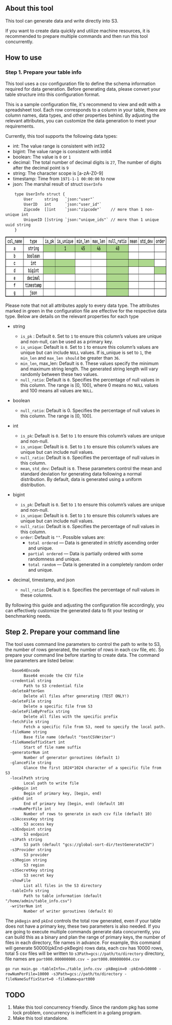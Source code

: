 ## About this tool
This tool can generate data and write directly into S3.

If you want to create data quickly and utilize machine resources, it is recommended to prepare multiple commands and then run this tool concurrently.

## How to use

### Step 1. Prepare your table info
This tool uses a csv configuration file to define the schema information required for data generation. Before generating data, please convert your table structure into this configuration format.

This is a sample configuration file, it's recommend to view and edit with a spreadsheet tool. Each row corresponds to a column in your table, there are column names, data types, and other properties behind. By adjusting the relevant attributes, you can customize the data generation to meet your requirements.

Currently, this tool supports the following data types:
-	int: The value range is consistent with int32
-	bigint: The value range is consistent with int64
-	boolean: The value is `0` or `1`
-	decimal: The total number of decimal digits is `27`, The number of digits after the decimal point is `9`
-	string: The character scope is [a-zA-Z0-9]
-	timestamp: Time from `1971-1-1 00:00:00` to now
-	json: The marshal result of struct `UserInfo`

``` golang
    type UserInfo struct {
        User     string   `json:"user"`
        UserID   int      `json:"user_id"`
        Zipcode  []int    `json:"zipcode"`    // more than 1 non-unique int
        UniqueID []string `json:"unique_ids"` // more than 1 unique uuid string
    }
```

<img height="189" src="./property.png" width="852"/>

Please note that not all attributes apply to every data type. The attributes marked in green in the configuration file are effective for the respective data type. Below are details on the relevant properties for each type

- string
  - `is_pk` : Default `0`. Set to `1` to ensure this column’s values are unique and non-null, can be used as a primary key.
  - `is_unique`: Default is `0`. Set to `1` to ensure this column’s values are unique but can include `NULL` values. If is_unique is set to `1`, the `min_len` and `max_len should` be greater than `36`.
  -	`min_len`, max_len: Default is `0`. These values specify the minimum and maximum string length. The generated string length will vary randomly between these two values.
  -	`null_ratio`: Default is `0`. Specifies the percentage of null values in this column. The range is [0, 100], where 0 means no `NULL` values and 100 means all values are `NULL`.

- boolean
  - `null_ratio`: Default is 0. Specifies the percentage of null values in this column. The range is [0, 100].

- int
  - `is_pk`: Default is `0`. Set to `1` to ensure this column’s values are unique and non-null.
  -	`is_unique`: Default is `0`. Set to `1` to ensure this column’s values are unique but can include null values.
  -	`null_ratio`: Default is `0`. Specifies the percentage of null values in this column.
  -	`mean`, `std_dev`: Default is `0`. These parameters control the mean and standard deviation for generating data following a normal distribution. By default, data is generated using a uniform distribution.

- bigint
  - `is_pk`: Default is `0`. Set to `1` to ensure this column’s values are unique and non-null.
  -	`is_unique`: Default is `0`. Set to `1` to ensure this column’s values are unique but can include null values.
  -	`null_ratio`: Default is `0`. Specifies the percentage of null values in this column. 
  - `order`: Default is `""`. Possible values are:
      - `total ordered` — Data is generated in strictly ascending order and unique.
      - `partial ordered` — Data is partially ordered with some randomness and unique.
      - `total random` — Data is generated in a completely random order and unique.

- decimal, timestamp, and json
  - `null_ratio`: Default is `0`. Specifies the percentage of null values in these columns.

By following this guide and adjusting the configuration file accordingly, you can effectively customize the generated data to fit your testing or benchmarking needs.

## Step 2. Prepare your command line
The tool uses command line parameters to control the path to write to S3, the number of rows generated, the number of rows in each csv file, etc. So prepare your command line before starting to create data. The command line parameters are listed below:

```
  -base64Encode
        Base64 encode the CSV file
  -credential string
        Path to S3 credential file
  -deleteAfterGen
        Delete all files after generating (TEST ONLY!)
  -deleteFile string
        Delete a specific file from S3
  -deleteFileByPrefix string
        Delete all files with the specific prefix
  -fetchFile string
        Fetch a specific file from S3, need to specify the local path.
  -fileName string
        Base file name (default "testCSVWriter")
  -fileNameSuffixStart int
        Start of file name suffix
  -generatorNum int
        Number of generator goroutines (default 1)
  -glanceFile string
        Glance the first 1024*1024 character of a specific file from S3
  -localPath string
        Local path to write file
  -pkBegin int
        Begin of primary key, [begin, end)
  -pkEnd int
        End of primary key [begin, end) (default 10)
  -rowNumPerFile int
        Number of rows to generate in each csv file (default 10)
  -s3AccessKey string
        S3 access key
  -s3Endpoint string
        S3 endpoint
  -s3Path string
        S3 path (default "gcs://global-sort-dir/testGenerateCSV")
  -s3Provider string
        S3 provider
  -s3Region string
        S3 region
  -s3SecretKey string
        S3 secret key
  -showFile
        List all files in the S3 directory
  -tableInfo string
        Path to table information (default "/home/admin/table_info.csv")
  -writerNum int
        Number of writer goroutines (default 8)

```

The `pkBegin` and `pkEnd` controls the total row generated, even if your table does not have a primary key, these two parameters is also needed.
If you are going to execute multiple commands generate data concurrently, you can build this as a binary and plan the range of primary keys, the number of files in each directory, file names in advance.
For example, this command will generate 50000(pkEnd-pkBegin) rows data, each csv has 10000 rows, total 5 csv files will be written to `s3Path=gcs://path/to/directory` directory, file names are `part000.000000000.csv ~ part000.000000004.csv`
```
go run main.go -tableInfo=./table_info.csv -pkBegin=0 -pkEnd=50000 -rowNumPerFile=10000 -s3Path=gcs://path/to/directory -fileNameSuffixStart=0 -fileName=part000
```

## TODO
1. Make this tool concurrency friendly. Since the random pkg has some lock problem, concurrency is inefficient in a golang program.
2. Make this tool standalone.
